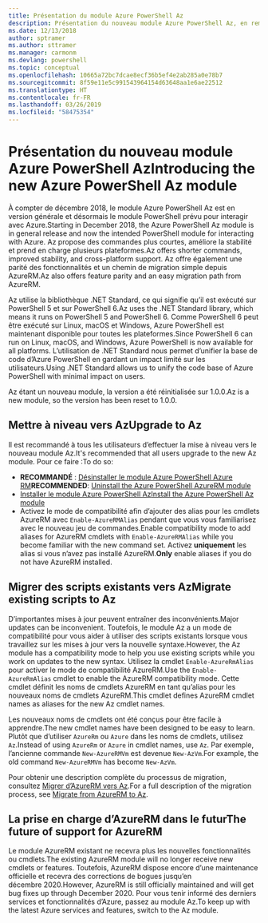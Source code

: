 ```yaml
---
title: Présentation du module Azure PowerShell Az
description: Présentation du nouveau module Azure PowerShell Az, en remplacement du module AzureRM.
ms.date: 12/13/2018
author: sptramer
ms.author: sttramer
ms.manager: carmonm
ms.devlang: powershell
ms.topic: conceptual
ms.openlocfilehash: 10665a72bc7dcae8ecf36b5ef4e2ab285a0e78b7
ms.sourcegitcommit: 8f59e11e5c991543964154d63648aa1e6ae22512
ms.translationtype: HT
ms.contentlocale: fr-FR
ms.lasthandoff: 03/26/2019
ms.locfileid: "58475354"
---
```

# <a name="introducing-the-new-azure-powershell-az-module"></a><span data-ttu-id="6a46b-103">Présentation du nouveau module Azure PowerShell Az</span><span class="sxs-lookup"><span data-stu-id="6a46b-103">Introducing the new Azure PowerShell Az module</span></span>

<span data-ttu-id="6a46b-104">À compter de décembre 2018, le module Azure PowerShell Az est en version générale et désormais le module PowerShell prévu pour interagir avec Azure.</span><span class="sxs-lookup"><span data-stu-id="6a46b-104">Starting in December 2018, the Azure PowerShell Az module is in general release and now the intended PowerShell module for interacting with Azure.</span></span> <span data-ttu-id="6a46b-105">Az propose des commandes plus courtes, améliore la stabilité et prend en charge plusieurs plateformes.</span><span class="sxs-lookup"><span data-stu-id="6a46b-105">Az offers shorter commands, improved stability, and cross-platform support.</span></span> <span data-ttu-id="6a46b-106">Az offre également une parité des fonctionnalités et un chemin de migration simple depuis AzureRM.</span><span class="sxs-lookup"><span data-stu-id="6a46b-106">Az also offers feature parity and an easy migration path from AzureRM.</span></span>

<span data-ttu-id="6a46b-107">Az utilise la bibliothèque .NET Standard, ce qui signifie qu’il est exécuté sur PowerShell 5 et sur PowerShell 6.</span><span class="sxs-lookup"><span data-stu-id="6a46b-107">Az uses the .NET Standard library, which means it runs on PowerShell 5 and PowerShell 6.</span></span>
<span data-ttu-id="6a46b-108">Comme PowerShell 6 peut être exécuté sur Linux, macOS et Windows, Azure PowerShell est maintenant disponible pour toutes les plateformes.</span><span class="sxs-lookup"><span data-stu-id="6a46b-108">Since PowerShell 6 can run on Linux, macOS, and Windows, Azure PowerShell is now available for all platforms.</span></span>
<span data-ttu-id="6a46b-109">L’utilisation de .NET Standard nous permet d’unifier la base de code d’Azure PowerShell en gardant un impact limité sur les utilisateurs.</span><span class="sxs-lookup"><span data-stu-id="6a46b-109">Using .NET Standard allows us to unify the code base of Azure PowerShell with minimal impact on users.</span></span>

<span data-ttu-id="6a46b-110">Az étant un nouveau module, la version a été réinitialisée sur 1.0.0.</span><span class="sxs-lookup"><span data-stu-id="6a46b-110">Az is a new module, so the version has been reset to 1.0.0.</span></span>

## <a name="upgrade-to-az"></a><span data-ttu-id="6a46b-111">Mettre à niveau vers Az</span><span class="sxs-lookup"><span data-stu-id="6a46b-111">Upgrade to Az</span></span>

<span data-ttu-id="6a46b-112">Il est recommandé à tous les utilisateurs d’effectuer la mise à niveau vers le nouveau module Az.</span><span class="sxs-lookup"><span data-stu-id="6a46b-112">It's recommended that all users upgrade to the new Az module.</span></span> <span data-ttu-id="6a46b-113">Pour ce faire :</span><span class="sxs-lookup"><span data-stu-id="6a46b-113">To do so:</span></span>

* <span data-ttu-id="6a46b-114">__RECOMMANDÉ__ : [Désinstaller le module Azure PowerShell Azure RM](/powershell/azure/uninstall-az-ps#uninstall-the-azurerm-module)</span><span class="sxs-lookup"><span data-stu-id="6a46b-114">__RECOMMENDED__: [Uninstall the Azure PowerShell AzureRM module](/powershell/azure/uninstall-az-ps#uninstall-the-azurerm-module)</span></span>
* [<span data-ttu-id="6a46b-115">Installer le module Azure PowerShell Az</span><span class="sxs-lookup"><span data-stu-id="6a46b-115">Install the Azure PowerShell Az module</span></span>](/powershell/azure/install-az-ps)
* <span data-ttu-id="6a46b-116">Activez le mode de compatibilité afin d’ajouter des alias pour les cmdlets AzureRM avec `Enable-AzureRMAlias` pendant que vous vous familiarisez avec le nouveau jeu de commandes.</span><span class="sxs-lookup"><span data-stu-id="6a46b-116">Enable compatibility mode to add aliases for AzureRM cmdlets with `Enable-AzureRMAlias` while you become familiar with the new command set.</span></span> <span data-ttu-id="6a46b-117">Activez __uniquement__ les alias si vous n’avez pas installé AzureRM.</span><span class="sxs-lookup"><span data-stu-id="6a46b-117">__Only__ enable aliases if you do not have AzureRM installed.</span></span>

## <a name="migrate-existing-scripts-to-az"></a><span data-ttu-id="6a46b-118">Migrer des scripts existants vers Az</span><span class="sxs-lookup"><span data-stu-id="6a46b-118">Migrate existing scripts to Az</span></span>

<span data-ttu-id="6a46b-119">D’importantes mises à jour peuvent entraîner des inconvénients.</span><span class="sxs-lookup"><span data-stu-id="6a46b-119">Major updates can be inconvenient.</span></span> <span data-ttu-id="6a46b-120">Toutefois, le module Az a un mode de compatibilité pour vous aider à utiliser des scripts existants lorsque vous travaillez sur les mises à jour vers la nouvelle syntaxe.</span><span class="sxs-lookup"><span data-stu-id="6a46b-120">However, the Az module has a compatibility mode to help you use existing scripts while you work on updates to the new syntax.</span></span> <span data-ttu-id="6a46b-121">Utilisez la cmdlet `Enable-AzureRmAlias` pour activer le mode de compatibilité AzureRM.</span><span class="sxs-lookup"><span data-stu-id="6a46b-121">Use the `Enable-AzureRmAlias` cmdlet to enable the AzureRM compatibility mode.</span></span> <span data-ttu-id="6a46b-122">Cette cmdlet définit les noms de cmdlets AzureRM en tant qu’alias pour les nouveaux noms de cmdlets AzureRM.</span><span class="sxs-lookup"><span data-stu-id="6a46b-122">This cmdlet defines AzureRM cmdlet names as aliases for the new Az cmdlet names.</span></span>

<span data-ttu-id="6a46b-123">Les nouveaux noms de cmdlets ont été conçus pour être facile à apprendre.</span><span class="sxs-lookup"><span data-stu-id="6a46b-123">The new cmdlet names have been designed to be easy to learn.</span></span> <span data-ttu-id="6a46b-124">Plutôt que d’utiliser `AzureRm` ou `Azure` dans les noms de cmdlets, utilisez `Az`.</span><span class="sxs-lookup"><span data-stu-id="6a46b-124">Instead of using `AzureRm` or `Azure` in cmdlet names, use `Az`.</span></span> <span data-ttu-id="6a46b-125">Par exemple, l’ancienne commande `New-AzureRMVm` est devenue `New-AzVm`.</span><span class="sxs-lookup"><span data-stu-id="6a46b-125">For example, the old command `New-AzureRMVm` has become `New-AzVm`.</span></span>

<span data-ttu-id="6a46b-126">Pour obtenir une description complète du processus de migration, consultez [Migrer d’AzureRM vers Az](migrate-from-azurerm-to-az.md).</span><span class="sxs-lookup"><span data-stu-id="6a46b-126">For a full description of the migration process, see [Migrate from AzureRM to Az](migrate-from-azurerm-to-az.md).</span></span>

## <a name="the-future-of-support-for-azurerm"></a><span data-ttu-id="6a46b-127">La prise en charge d’AzureRM dans le futur</span><span class="sxs-lookup"><span data-stu-id="6a46b-127">The future of support for AzureRM</span></span>

<span data-ttu-id="6a46b-128">Le module AzureRM existant ne recevra plus les nouvelles fonctionnalités ou cmdlets.</span><span class="sxs-lookup"><span data-stu-id="6a46b-128">The existing AzureRM module will no longer receive new cmdlets or features.</span></span> <span data-ttu-id="6a46b-129">Toutefois, AzureRM dispose encore d’une maintenance officielle et recevra des corrections de bogues jusqu’en décembre 2020.</span><span class="sxs-lookup"><span data-stu-id="6a46b-129">However, AzureRM is still officially maintained and will get bug fixes up through December 2020.</span></span> <span data-ttu-id="6a46b-130">Pour vous tenir informé des derniers services et fonctionnalités d’Azure, passez au module Az.</span><span class="sxs-lookup"><span data-stu-id="6a46b-130">To keep up with the latest Azure services and features, switch to the Az module.</span></span>
